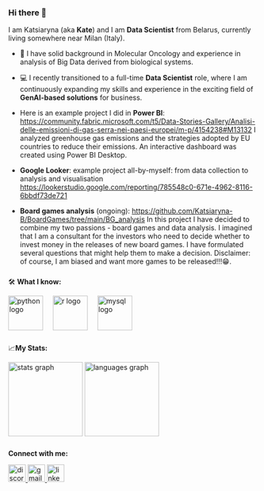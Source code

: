 ### Hi there 👋

I am Katsiaryna (aka **Kate**) and I am **Data Scientist** from Belarus, currently living somewhere near Milan (Italy).

- 🧬 I have solid background in Molecular Oncology and experience in analysis of Big Data derived from biological systems.

- 💻  I recently transitioned to a full-time **Data Scientist** role, where I am continuously expanding my skills and experience in the exciting field of **GenAI-based solutions** for business.  

- Here is an example project I did in **Power BI**:  https://community.fabric.microsoft.com/t5/Data-Stories-Gallery/Analisi-delle-emissioni-di-gas-serra-nei-paesi-europei/m-p/4154238#M13132 I analyzed greenhouse gas emissions and the strategies adopted by EU countries to reduce their emissions. An interactive dashboard was created using Power BI Desktop.

- **Google Looker**: example project all-by-myself: from data collection to analysis and visualisation https://lookerstudio.google.com/reporting/785548c0-671e-4962-8116-6bbdf73de721

- **Board games analysis** (ongoing): https://github.com/Katsiaryna-B/BoardGames/tree/main/BG_analysis In this project I have decided to combine my two passions - board games and data analysis. I imagined that I am a consultant for the investors who need to decide whether to invest money in the releases of new board games. I have formulated several questions that might help them to make a decision. Disclaimer: of course, I am biased and want more games to be released!!!😁. 

###
🛠️ **What I know:**

<div align="left">
  <img src="https://cdn.jsdelivr.net/gh/devicons/devicon/icons/python/python-original.svg" height="70" alt="python logo"  />
  <img width="12" />
  <img src="https://cdn.jsdelivr.net/gh/devicons/devicon/icons/r/r-original.svg" height="70" alt="r logo"  />
  <img width="12" />
  <img src="https://cdn.jsdelivr.net/gh/devicons/devicon/icons/mysql/mysql-original.svg" height="70" alt="mysql logo"  />
</div>



###
📈**My Stats:**

  <img src="https://github-readme-stats.vercel.app/api?username=katsiaryna-b&hide_title=false&hide_rank=false&show_icons=true&include_all_commits=true&count_private=true&disable_animations=false&theme=dracula&locale=en&hide_border=false" height="150" alt="stats graph"  />
  <img src="https://github-readme-stats.vercel.app/api/top-langs?username=katsiaryna-b&locale=en&hide_title=false&layout=compact&card_width=320&langs_count=5&theme=dracula&hide_border=false" height="150" alt="languages graph"  />
</div>

###
**Connect with me:**
<div align="left">
  <a href="katsiaryna_38967" target="_blank">
    <img src="https://img.shields.io/static/v1?message=Discord&logo=discord&label=&color=7289DA&logoColor=white&labelColor=&style=for-the-badge" height="35" alt="discord logo"  />
  </a>
  <a href="katsiaryna.belenkaya@gmail.com" target="_blank">
    <img src="https://img.shields.io/static/v1?message=Gmail&logo=gmail&label=&color=D14836&logoColor=white&labelColor=&style=for-the-badge" height="35" alt="gmail logo"  />
  </a>
  <a href="https://www.linkedin.com/in/katsiaryna-belenkaya-b19684234/" target="_blank">
    <img src="https://img.shields.io/static/v1?message=LinkedIn&logo=linkedin&label=&color=0077B5&logoColor=white&labelColor=&style=for-the-badge" height="35" alt="linkedin logo"  />
  </a>
</div>

###
